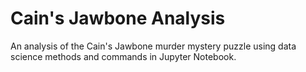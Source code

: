 # Cain's Jawbone Analysis
An analysis of the Cain's Jawbone murder mystery puzzle using data science methods and commands in Jupyter Notebook.
